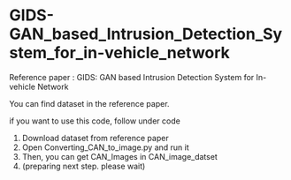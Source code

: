 # GIDS-GAN_based_Intrusion_Detection_System_for_in-vehicle_network

Reference paper : GIDS: GAN based Intrusion Detection System for In-vehicle Network

You can find dataset in the reference paper.

if you want to use this code, follow under code

1. Download dataset from reference paper
2. Open Converting_CAN_to_image.py and run it
3. Then, you can get CAN_Images in CAN_image_datset
4. (preparing next step. please wait)